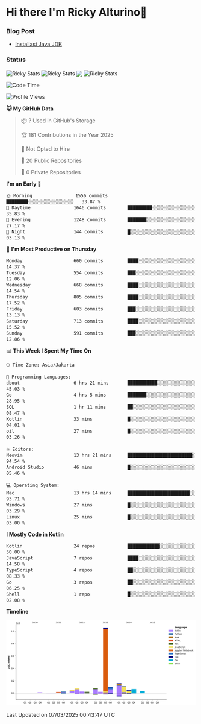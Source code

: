 # Hi there I'm Ricky Alturino👋

### Blog Post

<!-- BLOG-POST-LIST:START -->

- [Installasi Java JDK](https://onirutla.medium.com/installasi-java-jdk-ec701beeb5cb?source=rss-d9d81c918cc9------2)
<!-- BLOG-POST-LIST:END -->

### Status

<img align="center" alt="Ricky Stats" src="https://github-readme-stats.vercel.app/api?username=Alturino&theme=dark&show_icons=true&hide_border=false" />
<img align="center" alt="Ricky Stats" src="https://github-readme-stats.vercel.app/api/top-langs/?username=Alturino&theme=dark&show_icons=true&layout=compact"/>
<img align="center" width="640px" src="https://github-readme-stats.vercel.app/api/wakatime?username=Alturino&layout=compact&hide_border=true&theme=dark">
<img align="center" alt="Ricky Stats" src="https://leetcard.jacoblin.cool/onirutla?border=0&radius=20&ext=activity"/>

<!--START_SECTION:waka-->
![Code Time](http://img.shields.io/badge/Code%20Time-1%2C023%20hrs%2055%20mins-blue)

![Profile Views](http://img.shields.io/badge/Profile%20Views-0-blue)

**🐱 My GitHub Data** 

> 📦 ? Used in GitHub's Storage 
 > 
> 🏆 181 Contributions in the Year 2025
 > 
> 🚫 Not Opted to Hire
 > 
> 📜 20 Public Repositories 
 > 
> 🔑 0 Private Repositories 
 > 
**I'm an Early 🐤** 

```text
🌞 Morning                1556 commits        ████████░░░░░░░░░░░░░░░░░   33.87 % 
🌆 Daytime                1646 commits        █████████░░░░░░░░░░░░░░░░   35.83 % 
🌃 Evening                1248 commits        ███████░░░░░░░░░░░░░░░░░░   27.17 % 
🌙 Night                  144 commits         █░░░░░░░░░░░░░░░░░░░░░░░░   03.13 % 
```
📅 **I'm Most Productive on Thursday** 

```text
Monday                   660 commits         ████░░░░░░░░░░░░░░░░░░░░░   14.37 % 
Tuesday                  554 commits         ███░░░░░░░░░░░░░░░░░░░░░░   12.06 % 
Wednesday                668 commits         ████░░░░░░░░░░░░░░░░░░░░░   14.54 % 
Thursday                 805 commits         ████░░░░░░░░░░░░░░░░░░░░░   17.52 % 
Friday                   603 commits         ███░░░░░░░░░░░░░░░░░░░░░░   13.13 % 
Saturday                 713 commits         ████░░░░░░░░░░░░░░░░░░░░░   15.52 % 
Sunday                   591 commits         ███░░░░░░░░░░░░░░░░░░░░░░   12.86 % 
```


📊 **This Week I Spent My Time On** 

```text
🕑︎ Time Zone: Asia/Jakarta

💬 Programming Languages: 
dbout                    6 hrs 21 mins       ███████████░░░░░░░░░░░░░░   45.03 % 
Go                       4 hrs 5 mins        ███████░░░░░░░░░░░░░░░░░░   28.95 % 
SQL                      1 hr 11 mins        ██░░░░░░░░░░░░░░░░░░░░░░░   08.47 % 
Kotlin                   33 mins             █░░░░░░░░░░░░░░░░░░░░░░░░   04.01 % 
oil                      27 mins             █░░░░░░░░░░░░░░░░░░░░░░░░   03.26 % 

🔥 Editors: 
Neovim                   13 hrs 21 mins      ████████████████████████░   94.54 % 
Android Studio           46 mins             █░░░░░░░░░░░░░░░░░░░░░░░░   05.46 % 

💻 Operating System: 
Mac                      13 hrs 14 mins      ███████████████████████░░   93.71 % 
Windows                  27 mins             █░░░░░░░░░░░░░░░░░░░░░░░░   03.29 % 
Linux                    25 mins             █░░░░░░░░░░░░░░░░░░░░░░░░   03.00 % 
```

**I Mostly Code in Kotlin** 

```text
Kotlin                   24 repos            ████████████░░░░░░░░░░░░░   50.00 % 
JavaScript               7 repos             ████░░░░░░░░░░░░░░░░░░░░░   14.58 % 
TypeScript               4 repos             ██░░░░░░░░░░░░░░░░░░░░░░░   08.33 % 
Go                       3 repos             ██░░░░░░░░░░░░░░░░░░░░░░░   06.25 % 
Shell                    1 repo              █░░░░░░░░░░░░░░░░░░░░░░░░   02.08 % 
```



**Timeline**

![Lines of Code chart](https://raw.githubusercontent.com/Alturino/Alturino/main/assets/bar_graph.png)


 Last Updated on 07/03/2025 00:43:47 UTC
<!--END_SECTION:waka-->
